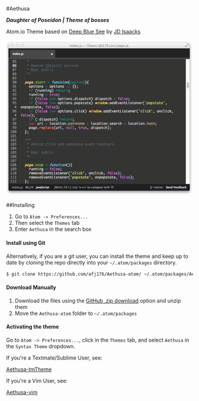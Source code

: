 #Aethusa

***Daughter of Poseidon | Theme of bosses***

Atom.io Theme based on [Deep Blue See](https://github.com/jisaacks/DeepBlueSee/) by [JD Isaacks](https://github.com/jisaacks)

![Aethusa theme](screenshot.png)

##Installing

1. Go to `Atom -> Preferences...`
2. Then select the `Themes` tab
3. Enter `Aethusa` in the search box

#### Install using Git

Alternatively, if you are a git user, you can install the theme and keep up to date by cloning the repo directly into your `~/.atom/packages` directory.

```sh
$ git clone https://github.com/afj176/Aethusa-atom/ ~/.atom/packages/Aethusa-atom
```

#### Download Manually

1. Download the files using the [GitHub .zip download](https://github.com/afj176/Aethusa-atom/archive/master.zip) option and unzip them
3. Move the `Aethusa-atom` folder to `~/.atom/packages`

#### Activating the theme

Go to `Atom -> Preferences...`, click in the `Themes` tab, and select `Aethusa` in the `Syntax Theme` dropdown.



If you're a Textmate/Sublime User, see:

[Aethusa-tmTheme](https://github.com/afj176/Aethusa-thTheme)

If you're a Vim User, see:

[Aethusa-vim](https://github.com/afj176/Aethusa-vim)